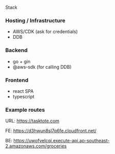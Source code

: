 Stack

### Hosting / Infrastructure

- AWS/CDK (ask for credentials)
- DDB

### Backend

- go + gin
- @aws-sdk (for calling DDB)

### Frontend

- react SPA
- typescript

### Example routes
URL: https://tasktote.com

FE: https://d3hwun8sl7q6fe.cloudfront.net/

BE: https://uwofvelcqi.execute-api.ap-southeast-2.amazonaws.com/groceries
